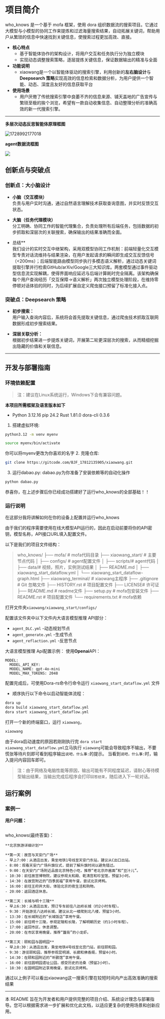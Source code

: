 
# 项目简介
who_knows 是一个基于 mofa 框架，使用 dora 组织数据流的搜索项目。它通过大模型与小模型的协同工作来提炼和过滤海量搜索结果，自动拓展关键词，帮助用户从繁琐的信息中快速找到关键信息，使搜索过程更加高效、直接。
- **核心特点**  
  - 基于智能体协作的架构设计，将用户交互和任务执行分为独立模块
  - 实现动态调整搜索策略，逐层提炼关键信息，保证数据输出的精准与全面
- **功能说明**  
  - xiaowang是一个以智能体驱动的搜索引擎，利用创新的**左右脑设计**与**Deepsearch 策略**实现高效的信息检索和数据分析，为用户提供一个智能、动态、深度且友好的信息获取平台
- **使用场景**  
  - 用户厌倦了传统搜索引擎中良萎不齐的信息来源、铺天盖地的广告宣传与繁琐至极的挨个浏览，希望有一款自动收集信息、自动整理分析的准确高效的新一代搜索引擎。
---
**多层次动态反思智能体原理框图**

![1728992177018](https://github.com/whatiname888/xiaowang/blob/main_code/xiaowang_start/data/1.png?raw=true)

**agent数据流框图**

![](https://github.com/whatiname888/xiaowang/blob/main_code/xiaowang_start/data/2.png?raw=true)

## 创新点与突破点

###  创新点：大小脑设计

- **小脑（交互模块）**  
  负责与用户实时沟通，通过自然语言理解技术获取查询意图，并实时反馈交互状态。

- **大脑（任务代理模块）**  
  分工明确、协同工作的智能代理集合，负责处理所有后端任务，包括数据的初步抓取和深层次的关联搜索，确保输出的结果准确而全面。

- 总结**  
  我们设计的实时交互中继架构，采用双模型协同工作机制：前端轻量化交互模型专责对话流维持与结果渲染，在用户发起请求的瞬间即生成交互反馈信号（<200ms）；后端智能路由模型同步执行多模态语义解析，通过动态关键词提取引擎并行检索GitHub/arXiv/Google三大知识库。两套模型通过事件驱动型信息流实现解耦，使得界面响应延迟与后端计算耗时完全隔离。该架构确保每个用户查询经历「交互保障→语义解析」两次独立模型处理阶段，在维持零停顿对话体验的同时，为后续扩展自定义爬虫接口预留了标准化接入点。



###  突破点：Deepsearch 策略

- **初步搜索：**  
  用户输入查询内容后，系统将会首先提取关键信息，通过爬虫技术抓取互联网数据形成初步搜索结果。

- **深层关联分析：**  
  根据初步结果进一步提炼关键词，开展第二轮更深层次的搜索，从而精细挖掘出隐藏的价值和关联信息。

---



## 开发与部署指南



### 环境依赖配置

> 注：建议在Linux系统运行，Windows下会有兼容问题。

**本项目所需框架及语言版本如下**

* Python 3.12.16
  pip 24.2
  Rust 1.81.0
  dora-cli 0.3.6
1. 搭建虚拟环境:

```sh
python3.12 -m venv myenv 
```
```sh
source myenv/bin/activate  
```
你可以将myenv更改为你喜欢的名字
2. 克隆仓库:

```sh
git clone https://gitcode.com/BJF_17812135905/xiaowang.git
```
3. 运行dabao.py:
dabao.py为你准备了安装依赖等的自动化操作
```sh
python dabao.py
```


恭喜你，在上述步骤后你已经成功搭建好了运行who_knows的全部基础！！


### 运行说明

在这部分我将讲解如何在你的设备上配置并运行who_knows

由于我们的程序需要使用在线大模型API运行的，因此在启动前要将你的API密钥，模型名称，API接口URL填入配置文件。

以下是我们的项目文件结构：

> who_knows/
> ├── mofa/ # mofa代码目录
> ├── xiaowang_start/ # 主要节点代码
> │ ├── configs/ # agent配置文件
> │ ├── scripts/# agent代码
> │ ├── data/# 视频，照片，实例测试结果
> │ ├── README.md
> │ ├── xiaowang_start_dataflow.yml
> │ └── xiaowang_start_dataflow-graph.html
> ├── xiaowang_terminal/ # xiaowang主程序
> ├── .gitignore # Git 忽略文件
> ├── HISTORY.rst # 项目配置文件
> ├── LICENSE# 许可证
> ├── README.md # readme文件
> ├── setup.py # mofa包安装文件
> ├── README.rst # 项目配置文件
> └── requirements.txt # mofa依赖

打开文件夹`xiaowang/xiaowang_start/configs/`

配置该文件夹中以下文件内大语言模型推理 API部分：

- `agent_DLC.yml`   -动态规划节点
- `agent_generate.yml`   -生成节点
- `agent_reflaction.yml`  -反思节点

大语言模型推理 Api配置示例：
使用**Openai**API：

~~~
MODEL:
  MODEL_API_KEY:  
  MODEL_NAME: gpt-4o-mini
  MODEL_MAX_TOKENS: 2048
~~~

配置完成后，可使用Dora-rs命令行命令运行 `xiaowang_start_dataflow.yml` 文件

- 顺序执行以下命令以启动智能体流程：

```bash
dora up
dora build xiaowang_start_dataflow.yml
dora start xiaowang_start_dataflow.yml
```

打开一个新的终端窗口，运行 `xiaowang`，

```bash
xiaowang
```

由于dora启动速度的原因若刚刚执行完 `dora start xiaowang_start_dataflow.yml`立马执行 `xiaowang`可能会导致程序不输出，不要慌张等待片刻即可看到程序输出`说吧，什么事:`的提示。
当看到`说吧，什么事:`时，输入提问内容回车即可。

> 注：由于网络及电脑性能等原因，输出可能有不同程度延迟，请耐心等待模型输出结果，当输出完成后程序会打印`回答结束`，随后进入下一轮对话。

## 运行案例

### 案例一

**用户问题：**

```

```



who_knows(最终答案)：

```
**北京旅游详细计划**

**第一天：故宫与天安门广场**
- 早上7:00：从酒店出发，乘坐地铁1号线至天安门东站，建议从C出口出站。
- 8:00：观看天安门广场升旗仪式，提前了解升旗时间以避免错过。
- 9:00：在天安门广场附近品尝北京特色小吃，推荐“老北京炸酱面”和“豆汁儿”。
- 10:30：前往故宫博物院，建议参观太和殿、乾清宫和珍宝馆，预留3小时。
- 14:30：在故宫附近的“四季民福”享用午餐，尝试北京烤鸭。
- 16:00：前往王府井大街，体验北京的夜生活和购物。
- 20:00：返回酒店休息。

**第二天：长城与明十三陵**
- 早上6:30：从酒店出发，预订专车前往八达岭长城（约2小时车程）。
- 9:30：开始游览八达岭长城，建议从北一楼爬到北八楼，预留3小时。
- 13:30：在长城附近的“长城饭店”享用午餐。
- 15:00：前往明十三陵，参观定陵和长陵，了解明朝历史（约1小时车程）。
- 17:00：返回市区，休息调整。
- 20:00：在市区享用晚餐，推荐“簋街”的小龙虾。

**第三天：颐和园与圆明园**
- 早上8:30：从酒店出发，乘坐地铁4号线至北宫门站，前往颐和园。
- 9:30：游览颐和园，推荐参观昆明湖、长廊和佛香阁，预留4小时。
- 14:30：在颐和园附近的“听鹂馆”享用午餐。
- 16:00：前往圆明园遗址公园，感受历史的沧桑（预留2小时）。
- 18:30：在圆明园附近享用晚餐，尝试北京烤鸭。
```

通过以上例子可以看出xiaowang这一搜索引擎在较短时间内产出高效准确的搜索结果

---

本 README 旨在为开发者和用户提供完整的项目介绍、系统设计理念与部署指导。您可以根据需求进一步扩展和优化此文档，以适应更复杂的使用场景和创新应用。

